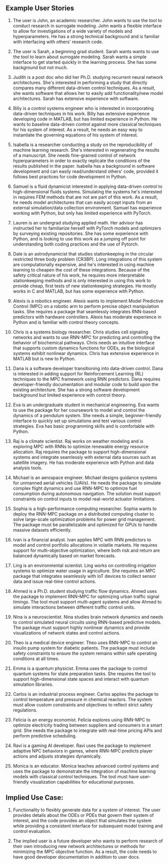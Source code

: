## Example User Stories

1. The user is John, an academic researcher. John wants to use the tool to conduct research in surrogate modeling. John wants a flexible interface to allow for investigations of a wide variety of models and hyperparameters. He has a strong technical background and is familiar with interfacing with others' research code. 

2. The user is Sarah, a beginning grad student. Sarah wants wants to use the tool to learn about surrogate modeling. Sarah wants a simple interface to get started quickly in the learning process. She has some background but not much.

3. Judith is a post doc who did her Ph.D. studying recurrent neural network architectures. She's interested in performing a study that directly compares many different data-driven control techniques. As a result, she wants software that allows her to easily add functionality/new model architectures. Sarah has extensive experience with software.

4. Billy is a control systems engineer who is interested in incorporating data-driven techniques in his work. Billy has extensive experience developing code in MATLAB, but has limited experience in Python. He wants to baseline data-driven control against more classical techniques for his system of interest. As a result, he needs an easy way to instantiate the governing equations of his system of interest.

5. Isabella is a researcher conducting a study on the reproducibility of machine learning research. She's interested in regenerating the results of a manuscript. She needs fine-grained control of network hyperparameters in order to exactly replicate the conditions of the results published in the paper. Isabella has a background in software development and can easily read/understand others' code, provided it follows best practices for code development in Python.

6. Samuel is a fluid dynamicist interested in applying data-driven control to high-dimensional fluids systems. Simulating the systems he's interested in requires FEM methods that are not are part of this work. As a result, he needs model architectures that can easily accept inputs from an external simulation/data collection environment. Samuel has experience working with Python, but only has limited experience with PyTorch.

7. Lauren is an undergrad studying applied math. Her advisor has instructed her to familiarize herself with PyTorch models and optimizers by surveying existing repositories. She has some experience with Python, and is looking to use this work as a jumping off point for understanding both coding practices and the use of Pytorch. 

8. Dale is an astrodynamicist that studies stationkeeping in the circular restricted three body problem (CR3BP). Long integrations of this system are computationally expensive, and he's interested in using machine learning to cheapen the cost of these integrations. Because of the safety critical nature of his work, he requires more interpretable stationkeeping methods and is only interested in using this work to provide cheap, first tests of new stationkeeping strategies. He mostly works in C and MATLAB, but has some experience with Python. 

9. Alexis is a robotics engineer.
Alexis wants to implement Model Predictive Control (MPC) on a robotic arm to perform precise object manipulation tasks. She requires a package that seamlessly integrates RNN-based predictors with hardware controllers. Alexis has moderate experience in Python and is familiar with control theory concepts.

10. Chris is a systems biology researcher.
Chris studies cell signaling networks and wants to use RNN-MPC for predicting and controlling the behavior of biochemical pathways. Chris needs an intuitive interface that supports custom dynamics functions for ODEs, as the biological systems exhibit nonlinear dynamics. Chris has extensive experience in MATLAB but is new to Python.

11. Dana is a software developer transitioning into data-driven control.
Dana is interested in adding support for Reinforcement Learning (RL) techniques to the MPC framework using RNN predictors. Dana requires developer-friendly documentation and modular code to build upon the existing architecture. She has a strong software development background but limited experience with control theory.

12. Eva is an undergraduate student in mechanical engineering.
Eva wants to use the package for her coursework to model and control the dynamics of a pendulum system. She needs a simple, beginner-friendly interface to quickly set up simulations and test various control strategies. Eva has basic programming skills and is comfortable with Python.

13. Raj is a climate scientist.
Raj works on weather modeling and is exploring MPC with RNNs to optimize renewable energy resource allocation. Raj requires the package to support high-dimensional systems and integrate seamlessly with external data sources such as satellite imagery. He has moderate experience with Python and data analysis tools.

14. Michael is an aerospace engineer.
Michael designs guidance systems for unmanned aerial vehicles (UAVs). He needs the package to simulate complex flight dynamics and use RNN-MPC to optimize fuel consumption during autonomous navigation. The solution must support constraints on control inputs to model real-world actuator limitations.

15. Sophia is a high-performance computing researcher.
Sophia wants to deploy the RNN-MPC package on a distributed computing cluster to solve large-scale optimization problems for power grid management. The package must be parallelizable and optimized for GPUs to handle massive datasets efficiently.

16. Ivan is a financial analyst.
Ivan applies MPC with RNN predictors to model and control portfolio allocations in volatile markets. He requires support for multi-objective optimization, where both risk and return are balanced dynamically based on market forecasts.

17. Ling is an environmental scientist.
Ling works on controlling irrigation systems to optimize water usage in agriculture. She requires an MPC package that integrates seamlessly with IoT devices to collect sensor data and issue real-time control actions.

18. Ahmed is a Ph.D. student studying traffic flow dynamics.
Ahmed uses the package to implement RNN-MPC for optimizing urban traffic signal timings. The tool must support multi-agent systems and allow Ahmed to simulate interactions between different traffic control units.

19. Nina is a neuroscientist.
Nina studies brain network dynamics and needs to control simulated neural circuits using RNN-based predictive models. The package must support highly nonlinear dynamics and provide visualizations of network states and control actions.

20. Theo is a medical device engineer.
Theo uses RNN-MPC to control an insulin pump system for diabetic patients. The package must include safety constraints to ensure the system remains within safe operating conditions at all times.

21. Emma is a quantum physicist.
Emma uses the package to control quantum systems for state preparation tasks. She requires the tool to support high-dimensional state spaces and interact with quantum simulation libraries.

22. Carlos is an industrial process engineer.
Carlos applies the package to control temperature and pressure in chemical reactors. The system must allow custom constraints and objectives to reflect strict safety regulations.

23. Felicia is an energy economist.
Felicia explores using RNN-MPC to optimize electricity trading between suppliers and consumers in a smart grid. She needs the package to integrate with real-time pricing APIs and perform predictive scheduling.

24. Ravi is a gaming AI developer.
Ravi uses the package to implement adaptive NPC behaviors in games, where RNN-MPC predicts player actions and adjusts strategies dynamically.

25. Monica is an educator.
Monica teaches advanced control systems and uses the package to demonstrate the integration of machine learning models with classical control techniques. The tool must have user-friendly visualization capabilities for educational purposes.

## Implied Use Case:
1. Functionality to flexibly generate data for a system of interest. The user provides details about the ODEs or PDEs that govern their system of interest, and the code provides an object that simulates the system while providing a consistent interface for subsequent model training and control evaluation.

2. The implied user is a future developer who wants to perform research of their own introducing new network architectures or methods for minimizing the MPC objective function. As a result, the code needs to have good developer documentation in addition to user docs.
